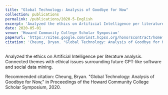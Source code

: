 ```yaml
---
title: "Global Technology: Analysis of Goodbye for Now"
collection: publications
permalink: /publications/2020-5-English
excerpt: 'Analyzed the ethics on Artificial Intelligence per literature analysis. Connected themes with ethical issues surrounding future GPT-like software and social data mining.'
date: 2020-05-01
venue: 'Howard Community College Scholar Symposium'
paperurl: 'https://sites.google.com/inst.hcpss.org/honorscontract/home?authuser=0'
citation: 'Cheung, Bryan. "Global Technology: Analysis of Goodbye for Now," in Proceedings of the Howard Community College Scholar Symposium, 2020'
---
```


Analyzed the ethics on Artificial Intelligence per literature analysis. Connected themes with ethical issues surrounding future GPT-like software and social data mining.

Recommended citation: Cheung, Bryan. "Global Technology: Analysis of Goodbye for Now," in Proceedings of the Howard Community College Scholar Symposium, 2020.

